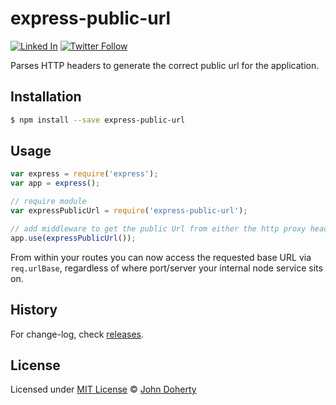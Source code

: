 # express-public-url

[![Linked In](https://img.shields.io/badge/Linked-In-blue.svg)](https://www.linkedin.com/in/john-i-doherty) [![Twitter Follow](https://img.shields.io/twitter/follow/MrJohnDoherty.svg?style=social&label=Twitter&style=plastic)](https://twitter.com/MrJohnDoherty)

Parses HTTP headers to generate the correct public url for the application.

## Installation

```bash
$ npm install --save express-public-url
```

## Usage

```js
var express = require('express');
var app = express();

// require module
var expressPublicUrl = require('express-public-url');

// add middleware to get the public Url from either the http proxy headers or current request host
app.use(expressPublicUrl());
```

From within your routes you can now access the requested base URL via `req.urlBase`, regardless of where port/server your internal node service sits on.

## History

For change-log, check [releases](https://github.com/john-doherty/express-public-url/releases).

## License

Licensed under [MIT License](LICENSE) &copy; [John Doherty](http://www.johndoherty.info)